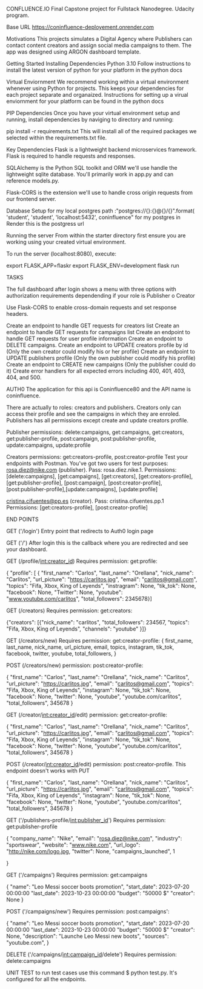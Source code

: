 CONFLUENCE.IO Final Capstone project for Fullstack Nanodegree. Udacity program.

Base URL
https://coninfluence-deployement.onrender.com

Motivations
This projects simulates a Digital Agency where Publishers can contact content creators and assign social media campaigns to them. The app was designed using ARGON dashboard template. 

Getting Started
Installing Dependencies
Python 3.10
Follow instructions to install the latest version of python for your platform in the python docs

Virtual Enviornment
We recommend working within a virtual environment whenever using Python for projects. This keeps your dependencies for each project separate and organaized. Instructions for setting up a virual enviornment for your platform can be found in the python docs

PIP Dependencies
Once you have your virtual environment setup and running, install dependencies by naviging to directory and running:

pip install -r requirements.txt
This will install all of the required packages we selected within the requirements.txt file.

Key Dependencies
Flask is a lightweight backend microservices framework. Flask is required to handle requests and responses.

SQLAlchemy is the Python SQL toolkit and ORM we'll use handle the lightweight sqlite database. You'll primarily work in app.py and can reference models.py.

Flask-CORS is the extension we'll use to handle cross origin requests from our frontend server.

Database Setup
for my local postgres path :"postgres://{}:{}@{}/{}".format( 'student', 'student', 'localhost:5432', coninfluence" for my postgres in Render
this is the postgress url


Running the server
From within the starter directory first ensure you are working using your created virtual environment.

To run the server (localhost:8080), execute:

export FLASK_APP=flaskr
export FLASK_ENV=development
flask run 

TASKS

The full dashboard after login shows a menu with three options with authorization requirements dependending if your role is Publisher o Creator 

Use Flask-CORS to enable cross-domain requests and set response headers.

Create an endpoint to handle GET requests for creators list
Create an endpoint to handle GET requests for campaigns list
Create an endpoint to handle GET requests for user profile information
Create an endpoint to DELETE campaigns.
Create an endpoint to UPDATE creators profile by id (Only the own creator could modify his or her profile)
Create an endpoint to UPDATE publishers profile (Only the own publisher could modify his profile)
Create an endpoint to CREATE new campaigns (Only the publisher could do it)
Create error handlers for all expected errors including 400, 401, 403, 404, and 500.

AUTH0
The application for this api is Coninfluence80 and the API name is coninfluence.

There are actually to roles: creators and publishers. Creators only can access their profile and see the campaigns in which they are enroled. Publishers has all permissions except create and update creators profile.

Publisher permissions: delete:campaigns, get:campaigns, get:creators, get:publisher-profile, post:campaign, post:publisher-profile, update:campaigns, update:profile

Creators permissions: get:creators-profile, post:creator-profile
Test your endpoints with Postman.
You've got two users for test purposes:
rosa.diez@nike.com (publisher). Pass: rosa.diez.nike.1. Permissions: [delete:campaigns], [get:campaigns], [get:creators], [get:creators-profile], [get:publisher-profile], [post:campaign], [post:creator-profile], [post:publisher-profile],[update:campaigns], [update:profile]

cristina.cifuentes@pp.es (creator). Pass: cristina.cifuentes.pp.1 Permissions: [get:creators-profile], [post:creator-profile]

END POINTS

GET ('/login') Entry point that redirects to Auth0 login page

GET ('/') After login this is the callback where you are redirected and see your dashboard.


GET (/profile/<int:creator_id>) Requires permission: get:profile: 

{ "profile": [ { "first_name": "Carlos", "last_name": "Orellana", "nick_name": "Carlitos", "url_picture": "https://carlitos.jpg", "email": "carlitos@gmail.com", "topics": "Fifa, Xbox, King of Leyends", "instragram": None, "tik_tok": None, "facebook": None, "Twitter": None, "youtube": "www.youtube.com/carlitos", "total_followers": 2345678}] 

GET (/creators) Requires permission: get:creators:

{"creators": [{"nick_name": "carlitos", "total_followers": 234567, "topics": "Fifa, Xbox, King of Leyends", "channels": "youtube" }]}

GET (/creators/new) Requires permission: get:creator-profile:
{
first_name,
last_name,
nick_name,
url_picture,
email,
topics,
instagram,
tik_tok,
facebook,
twitter,
youtube,
total_followers,
}

POST (/creators/new) permission: post:creator-profile:

{
"first_name": "Carlos",
"last_name": "Orellana",
"nick_name": "Carlitos",
"url_picture": "https://carlitos.jpg",
"email": "carlitos@gmail.com",
"topics": "Fifa, Xbox, King of Leyends",
"instagram": None,
"tik_tok": None,
"facebook": None,
"twitter": None,
"youtube", "youtube.com/carlitos",
"total_followers", 345678
}

GET (/creator/<int:creator_id>/edit) permission: get:creator-profile:

{
"first_name": "Carlos",
"last_name": "Orellana",
"nick_name": "Carlitos",
"url_picture": "https://carlitos.jpg",
"email": "carlitos@gmail.com",
"topics": "Fifa, Xbox, King of Leyends",
"instagram": None,
"tik_tok": None,
"facebook": None,
"twitter": None,
"youtube", "youtube.com/carlitos",
"total_followers", 345678
}

POST (/creator/<int:creator_id>/edit) permission: post:creator-profile. This endpoint doesn't works with PUT

{
"first_name": "Carlos",
"last_name": "Orellana",
"nick_name": "Carlitos",
"url_picture": "https://carlitos.jpg",
"email": "carlitos@gmail.com",
"topics": "Fifa, Xbox, King of Leyends",
"instagram": None,
"tik_tok": None,
"facebook": None,
"twitter": None,
"youtube", "youtube.com/carlitos",
"total_followers", 345678
}


GET ('/publishers-profile/<int:publisher_id>') Requires permission: get:publisher-profile

{
"company_name": "Nike",
"email": "rosa.diez@nike.com",
"industry": "sportswear",
"website": "www.nike.com",
"url_logo": "http://nike.com/logo.jpg,
"twitter": None,
"campaigns_launched", 1

}

GET ('/campaigns') Requires permission: get:campaigns

{
"name": "Leo Messi soccer boots promotion",
"start_date": 2023-07-20 00:00:00
"last_date": 2023-10-23 00:00:00
"budget": "50000 $"
"creator": None
}

POST ('/campaigns/new') Requires permission: post:campaigns':

{
"name": "Leo Messi soccer boots promotion",
"start_date": 2023-07-20 00:00:00
"last_date": 2023-10-23 00:00:00
"budget": "50000 $"
"creator": None,
"description": "Launche Leo Messi new boots",
"sources": "youtube.com",
}

DELETE ('/campaigns/<int:campaign_id>/delete') Requires permission: delete:campaigns


UNIT TEST
to run test cases use this command $ python test.py. It's configured for all the endpoints.

